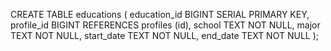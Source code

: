 CREATE TABLE educations (
education_id BIGINT SERIAL PRIMARY KEY,
profile_id BIGINT REFERENCES profiles (id),
school TEXT NOT NULL,
major TEXT NOT NULL,
start_date TEXT NOT NULL,
end_date TEXT NOT NULL
);

